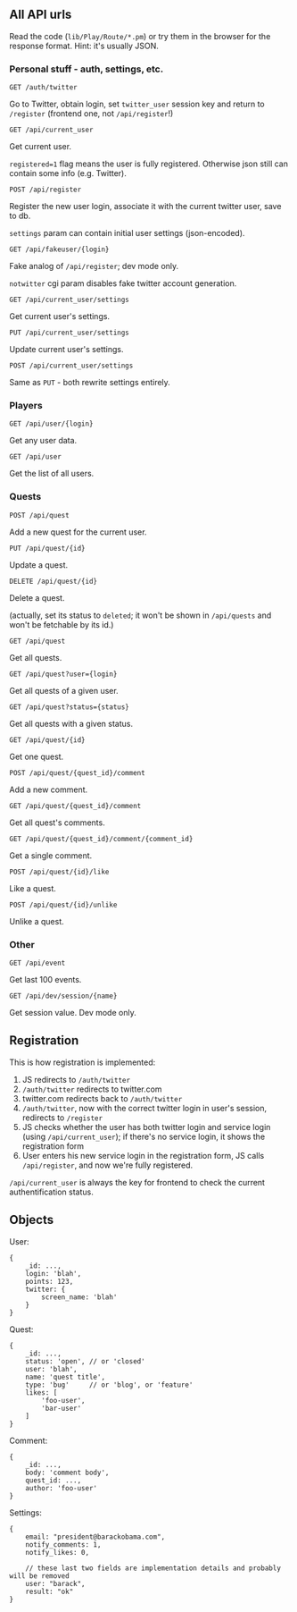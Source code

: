 ## All API urls

Read the code (`lib/Play/Route/*.pm`) or try them in the browser for the response format.
Hint: it's usually JSON.

### Personal stuff - auth, settings, etc.

`GET /auth/twitter`

Go to Twitter, obtain login, set `twitter_user` session key and return to `/register` (frontend one, not `/api/register`!)

`GET /api/current_user`

Get current user.

`registered=1` flag means the user is fully registered. Otherwise json still can contain some info (e.g. Twitter).

`POST /api/register`

Register the new user login, associate it with the current twitter user, save to db.

`settings` param can contain initial user settings (json-encoded).

`GET /api/fakeuser/{login}`

Fake analog of `/api/register`; dev mode only.

`notwitter` cgi param disables fake twitter account generation.

`GET /api/current_user/settings`

Get current user's settings.

`PUT /api/current_user/settings`

Update current user's settings.

`POST /api/current_user/settings`

Same as `PUT` - both rewrite settings entirely.

### Players

`GET /api/user/{login}`

Get any user data.

`GET /api/user`

Get the list of all users.

### Quests

`POST /api/quest`

Add a new quest for the current user.

`PUT /api/quest/{id}`

Update a quest.

`DELETE /api/quest/{id}`

Delete a quest.

(actually, set its status to `deleted`; it won't be shown in `/api/quests` and won't be fetchable by its id.)

`GET /api/quest`

Get all quests.

`GET /api/quest?user={login}`

Get all quests of a given user.

`GET /api/quest?status={status}`

Get all quests with a given status.

`GET /api/quest/{id}`

Get one quest.

`POST /api/quest/{quest_id}/comment`

Add a new comment.

`GET /api/quest/{quest_id}/comment`

Get all quest's comments.

`GET /api/quest/{quest_id}/comment/{comment_id}`

Get a single comment.

`POST /api/quest/{id}/like`

Like a quest.

`POST /api/quest/{id}/unlike`

Unlike a quest.

### Other

`GET /api/event`

Get last 100 events.

`GET /api/dev/session/{name}`

Get session value. Dev mode only.

## Registration

This is how registration is implemented:

1. JS redirects to `/auth/twitter`
2. `/auth/twitter` redirects to twitter.com
3. twitter.com redirects back to `/auth/twitter`
4. `/auth/twitter`, now with the correct twitter login in user's session, redirects to `/register`
5. JS checks whether the user has both twitter login and service login (using `/api/current_user`); if there's no service login, it shows the registration form
6. User enters his new service login in the registration form, JS calls `/api/register`, and now we're fully registered.

`/api/current_user` is always the key for frontend to check the current authentification status.

## Objects

User:

    {
        _id: ...,
        login: 'blah',
        points: 123,
        twitter: {
            screen_name: 'blah'
        }
    }

Quest:

    {
        _id: ...,
        status: 'open', // or 'closed'
        user: 'blah',
        name: 'quest title',
        type: 'bug'     // or 'blog', or 'feature'
        likes: [
            'foo-user',
            'bar-user'
        ]
    }

Comment:

    {
        _id: ...,
        body: 'comment body',
        quest_id: ...,
        author: 'foo-user'
    }

Settings:

    {
        email: "president@barackobama.com",
        notify_comments: 1,
        notify_likes: 0,

        // these last two fields are implementation details and probably will be removed
        user: "barack",
        result: "ok"
    }
